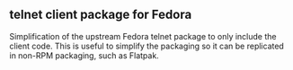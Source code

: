 telnet client package for Fedora
--------------------------------

Simplification of the upstream Fedora telnet package to only include
the client code. This is useful to simplify the packaging so it can
be replicated in non-RPM packaging, such as Flatpak.
